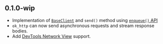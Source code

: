 ## 0.1.0-wip

- Implementation of [`BaseClient`](https://pub.dev/documentation/http/latest/http/BaseClient-class.html) and `send()` method using [`enqueue()` API](https://square.github.io/okhttp/5.x/okhttp/okhttp3/-call/enqueue.html)
- `ok_http` can now send asynchronous requests and stream response bodies.
- Add [DevTools Network View](https://docs.flutter.dev/tools/devtools/network) support.
